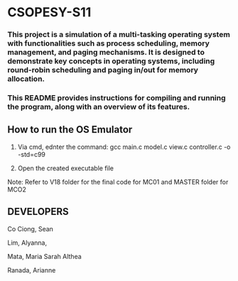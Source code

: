 # CSOPESY-S11

### This project is a simulation of a multi-tasking operating system with functionalities such as process scheduling, memory management, and paging mechanisms. It is designed to demonstrate key concepts in operating systems, including round-robin scheduling and paging in/out for memory allocation.

### This README provides instructions for compiling and running the program, along with an overview of its features.

## How to run the OS Emulator

1. Via cmd, ednter the command: gcc main.c model.c view.c controller.c -o <name of exe> -std=c99

2. Open the created executable file

Note: Refer to V18 folder for the final code for MC01 and MASTER folder for MCO2

## DEVELOPERS
Co Ciong, Sean

Lim, Alyanna,

Mata, Maria Sarah Althea

Ranada, Arianne
